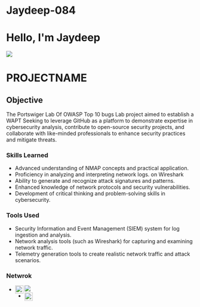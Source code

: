 # Jaydeep-084
# Hello, I'm Jaydeep
<a href="https://www.linkedin.com/in/jaydeep-koturwar-93ba18243?lipi=urn%3Ali%3Apage%3Ad_flagship3_profile_view_base_contact_details%3B%2FdRP1p06SEOGzq3UBwEmKg%3D%3D"><img src="https://img.shields.io/badge/-LinkedIn-0072b1?&style=for-the-badge&logo=linkedin&logoColor=white" /></a>

# PROJECTNAME

## Objective

The Portswiger Lab Of OWASP Top 10 bugs  Lab project aimed to establish a WAPT  Seeking to leverage GitHub as a platform to demonstrate expertise in cybersecurity analysis, contribute to open-source security projects, and collaborate with like-minded professionals to enhance security practices and mitigate threats.

### Skills Learned

- Advanced understanding of NMAP concepts and practical application.
- Proficiency in analyzing and interpreting network logs. on Wireshark
- Ability to generate and recognize attack signatures and patterns.
- Enhanced knowledge of network protocols and security vulnerabilities.
- Development of critical thinking and problem-solving skills in cybersecurity.

### Tools Used

- Security Information and Event Management (SIEM) system for log ingestion and analysis.
- Network analysis tools (such as Wireshark) for capturing and examining network traffic.
- Telemetry generation tools to create realistic network traffic and attack scenarios.

### Netwrok

- <img src="https://img.shields.io/badge/-Wireshark-1679A7?&style=for-the-badge&logo=Wireshark&logoColor=white" />   [<img align="left" alt="Burp Suite" width="22px" src="https://portswigger.net/favicon.ico" />](https://portswigger.net/burp)
- [<img align="left" alt="Nmap" width="22px" src="https://nmap.org/s/ncat-splash.png" />](https://nmap.org/)



